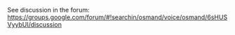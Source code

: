 See discussion in the forum:
https://groups.google.com/forum/#!searchin/osmand/voice/osmand/6sHUSVyybUI/discussion
